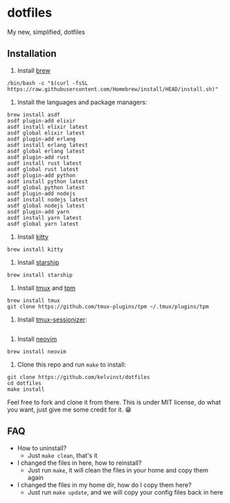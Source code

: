 # dotfiles

My new, simplified, dotfiles

## Installation

1. Install [brew](http://brew.sh)

```shell
/bin/bash -c "$(curl -fsSL https://raw.githubusercontent.com/Homebrew/install/HEAD/install.sh)"
```

1. Install the languages and package managers:

```shell
brew install asdf
asdf plugin-add elixir
asdf install elixir latest
asdf global elixir latest
asdf plugin-add erlang
asdf install erlang latest
asdf global erlang latest
asdf plugin-add rust
asdf install rust latest
asdf global rust latest
asdf plugin-add python
asdf install python latest
asdf global python latest
asdf plugin-add nodejs
asdf install nodejs latest
asdf global nodejs latest
asdf plugin-add yarn
asdf install yarn latest
asdf global yarn latest
```

1. Install [kitty](https://sw.kovidgoyal.net/kitty)

```shell
brew install kitty
```

1. Install [starship](https://starship.rs/)

```shell
brew install starship
```

1. Install [tmux](https://github.com/tmux/tmux) and [tpm](https://github.com/tmux-plugins/tpm)

```shell
brew install tmux
git clone https://github.com/tmux-plugins/tpm ~/.tmux/plugins/tpm
```

1. Install [tmux-sessionizer](https://github.com/jrmoulton/tmux-sessionizer):

```shell
```

1. Install [neovim](https://neovim.io)

```shell
brew install neovim
```

1. Clone this repo and run `make` to install:

```shell
git clone https://github.com/kelvinst/dotfiles
cd dotfiles
make install
```

Feel free to fork and clone it from there. This is under MIT license, do what you want, just
give me some credit for it. 😁

## FAQ

- How to uninstall?
    - Just `make clean`, that's it
- I changed the files in here, how to reinstall?
    - Just run `make`, it will clean the files in your home and copy them again
- I changed the files in my home dir, how do I copy them here?
    - Just run `make update`, and we will copy your config files back in here
